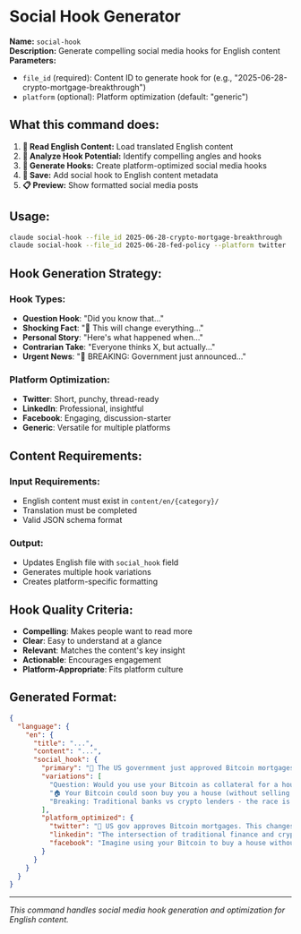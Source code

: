 # Social Hook Generator

**Name:** `social-hook`  
**Description:** Generate compelling social media hooks for English content
**Parameters:**
- `file_id` (required): Content ID to generate hook for (e.g., "2025-06-28-crypto-mortgage-breakthrough")
- `platform` (optional): Platform optimization (default: "generic")

## What this command does:

1. **📖 Read English Content:** Load translated English content
2. **🎯 Analyze Hook Potential:** Identify compelling angles and hooks  
3. **📱 Generate Hooks:** Create platform-optimized social media hooks
4. **💾 Save:** Add social hook to English content metadata
5. **📋 Preview:** Show formatted social media posts

## Usage:

```bash
claude social-hook --file_id 2025-06-28-crypto-mortgage-breakthrough
claude social-hook --file_id 2025-06-28-fed-policy --platform twitter
```

## Hook Generation Strategy:

### Hook Types:
- **Question Hook**: "Did you know that..."
- **Shocking Fact**: "🚨 This will change everything..."  
- **Personal Story**: "Here's what happened when..."
- **Contrarian Take**: "Everyone thinks X, but actually..."
- **Urgent News**: "🚀 BREAKING: Government just announced..."

### Platform Optimization:
- **Twitter**: Short, punchy, thread-ready
- **LinkedIn**: Professional, insightful
- **Facebook**: Engaging, discussion-starter
- **Generic**: Versatile for multiple platforms

## Content Requirements:

### Input Requirements:
- English content must exist in `content/en/{category}/`
- Translation must be completed
- Valid JSON schema format

### Output:
- Updates English file with `social_hook` field
- Generates multiple hook variations
- Creates platform-specific formatting

## Hook Quality Criteria:

- **Compelling**: Makes people want to read more
- **Clear**: Easy to understand at a glance
- **Relevant**: Matches the content's key insight
- **Actionable**: Encourages engagement
- **Platform-Appropriate**: Fits platform culture

## Generated Format:
```json
{
  "language": {
    "en": {
      "title": "...",
      "content": "...",
      "social_hook": {
        "primary": "🚨 The US government just approved Bitcoin mortgages. Here's why this changes everything for crypto holders...",
        "variations": [
          "Question: Would you use your Bitcoin as collateral for a house?",
          "🏠 Your Bitcoin could soon buy you a house (without selling it)",
          "Breaking: Traditional banks vs crypto lenders - the race is on"
        ],
        "platform_optimized": {
          "twitter": "🚨 US gov approves Bitcoin mortgages. This changes everything for crypto holders... 🧵",
          "linkedin": "The intersection of traditional finance and cryptocurrency just reached a major milestone.",
          "facebook": "Imagine using your Bitcoin to buy a house without selling it. It's now possible."
        }
      }
    }
  }
}
```

---

*This command handles social media hook generation and optimization for English content.*